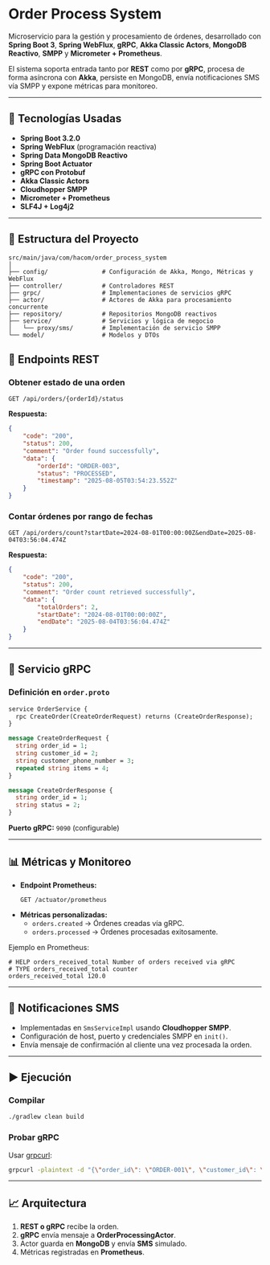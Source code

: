 # Order Process System

Microservicio para la gestión y procesamiento de órdenes, desarrollado con **Spring Boot 3**, **Spring WebFlux**, **gRPC**, **Akka Classic Actors**, **MongoDB Reactivo**, **SMPP** y **Micrometer + Prometheus**.

El sistema soporta entrada tanto por **REST** como por **gRPC**, procesa de forma asíncrona con **Akka**, persiste en MongoDB, envía notificaciones SMS vía SMPP y expone métricas para monitoreo.

---

## 🚀 Tecnologías Usadas
- **Spring Boot 3.2.0**
- **Spring WebFlux** (programación reactiva)
- **Spring Data MongoDB Reactivo**
- **Spring Boot Actuator**
- **gRPC con Protobuf**
- **Akka Classic Actors**
- **Cloudhopper SMPP**
- **Micrometer + Prometheus**
- **SLF4J + Log4j2**

---

## 📂 Estructura del Proyecto

```
src/main/java/com/hacom/order_process_system
│
├── config/               # Configuración de Akka, Mongo, Métricas y WebFlux
├── controller/           # Controladores REST
├── grpc/                 # Implementaciones de servicios gRPC
├── actor/                # Actores de Akka para procesamiento concurrente
├── repository/           # Repositorios MongoDB reactivos
├── service/              # Servicios y lógica de negocio
│   └── proxy/sms/        # Implementación de servicio SMPP
└── model/                # Modelos y DTOs
```

## 📌 Endpoints REST

### Obtener estado de una orden
```http
GET /api/orders/{orderId}/status
```
**Respuesta:**
```json
{
    "code": "200",
    "status": 200,
    "comment": "Order found successfully",
    "data": {
        "orderId": "ORDER-003",
        "status": "PROCESSED",
        "timestamp": "2025-08-05T03:54:23.552Z"
    }
}
```

### Contar órdenes por rango de fechas
```http
GET /api/orders/count?startDate=2024-08-01T00:00:00Z&endDate=2025-08-04T03:56:04.474Z
```
**Respuesta:**
```json
{
    "code": "200",
    "status": 200,
    "comment": "Order count retrieved successfully",
    "data": {
        "totalOrders": 2,
        "startDate": "2024-08-01T00:00:00Z",
        "endDate": "2025-08-04T03:56:04.474Z"
    }
}
```

---

## 📌 Servicio gRPC

### Definición en `order.proto`
```proto
service OrderService {
  rpc CreateOrder(CreateOrderRequest) returns (CreateOrderResponse);
}

message CreateOrderRequest {
  string order_id = 1;
  string customer_id = 2;
  string customer_phone_number = 3;
  repeated string items = 4;
}

message CreateOrderResponse {
  string order_id = 1;
  string status = 2;
}
```

**Puerto gRPC:** `9090` (configurable)

---

## 📊 Métricas y Monitoreo

- **Endpoint Prometheus:**  
  ```
  GET /actuator/prometheus
  ```
- **Métricas personalizadas:**
  - `orders.created` → Órdenes creadas vía gRPC.
  - `orders.processed` → Órdenes procesadas exitosamente.

Ejemplo en Prometheus:
```
# HELP orders_received_total Number of orders received via gRPC
# TYPE orders_received_total counter
orders_received_total 120.0
```

---

## 💬 Notificaciones SMS

- Implementadas en `SmsServiceImpl` usando **Cloudhopper SMPP**.
- Configuración de host, puerto y credenciales SMPP en `init()`.
- Envía mensaje de confirmación al cliente una vez procesada la orden.

---

## ▶️ Ejecución

### Compilar
```bash
./gradlew clean build
```



### Probar gRPC
Usar [grpcurl](https://github.com/fullstorydev/grpcurl):
```bash
grpcurl -plaintext -d "{\"order_id\": \"ORDER-001\", \"customer_id\": \"CUSTOMER-123\", \"customer_phone_number\": \"1234567890\", \"items\": [\"Producto A\", \"Producto B\"]}" localhost:9090 order.OrderService/CreateOrder
```

---

## 📈 Arquitectura

1. **REST o gRPC** recibe la orden.
2. **gRPC** envía mensaje a **OrderProcessingActor**.
3. Actor guarda en **MongoDB** y envía **SMS** simulado.
4. Métricas registradas en **Prometheus**.


